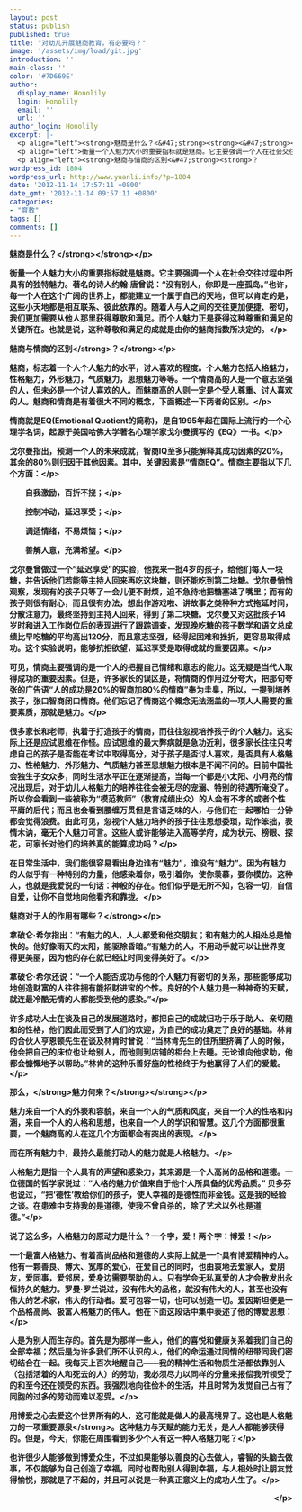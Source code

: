 ```yaml
---
layout: post
status: publish
published: true
title: "对幼儿开展魅商教育，有必要吗？"
image: '/assets/img/load/git.jpg'
introduction: ''
main-class: ''
color: '#7D669E'
author:
  display_name: Honolily
  login: Honolily
  email: ''
  url: ''
author_login: Honolily
excerpt: |-
  <p align="left"><strong>魅商是什么？<&#47;strong><strong><&#47;strong><&#47;p>
  <p align="left">衡量一个人魅力大小的重要指标就是魅商。它主要强调一个人在社会交往过程中所具有的独特魅力。著名的诗人约翰&middot;唐曾说：&ldquo;没有别人，你即是一座孤岛。&rdquo;也许，每一个人在这个广阔的世界上，都能建立一个属于自己的天地，但可以肯定的是，这些小天地都是相互联系、彼此依靠的。随着人与人之间的交往更加便捷、密切，我们更加需要从他人那里获得尊敬和满足。而个人魅力正是获得这种尊重和满足的关键所在。也就是说，这种尊敬和满足的成就是由你的魅商指数所决定的。<&#47;p>
  <p align="left"><strong>魅商与情商的区别<&#47;strong><strong>？
wordpress_id: 1804
wordpress_url: http://www.yuanli.info/?p=1804
date: '2012-11-14 17:57:11 +0800'
date_gmt: '2012-11-14 09:57:11 +0800'
categories:
- "育教"
tags: []
comments: []
---
```

<p align="left"><strong>魅商是什么？<&#47;strong><strong><&#47;strong><&#47;p></p>
<p align="left">衡量一个人魅力大小的重要指标就是魅商。它主要强调一个人在社会交往过程中所具有的独特魅力。著名的诗人约翰&middot;唐曾说：&ldquo;没有别人，你即是一座孤岛。&rdquo;也许，每一个人在这个广阔的世界上，都能建立一个属于自己的天地，但可以肯定的是，这些小天地都是相互联系、彼此依靠的。随着人与人之间的交往更加便捷、密切，我们更加需要从他人那里获得尊敬和满足。而个人魅力正是获得这种尊重和满足的关键所在。也就是说，这种尊敬和满足的成就是由你的魅商指数所决定的。<&#47;p></p>
<p align="left"><strong>魅商与情商的区别<&#47;strong><strong>？<a id="more"></a><a id="more-1804"></a><&#47;strong><&#47;p></p>
<p align="left">魅商，标志着一个人个人魅力的水平，讨人喜欢的程度。个人魅力包括人格魅力，性格魅力，外形魅力，气质魅力，思想魅力等等。一个情商高的人是一个意志坚强的人，但未必是一个讨人喜欢的人。而魅商高的人则一定是个受人尊重、讨人喜欢的人。魅商和情商是有着很大不同的概念，下面概述一下两者的区别。<&#47;p></p>
<p align="left">情商就是EQ(Emotional&nbsp;Quotient的简称)，是自1995年起在国际上流行的一个心理学名词，起源于美国哈佛大学著名心理学家戈尔曼撰写的《EQ》一书。<&#47;p></p>
<p align="left">戈尔曼指出，预测一个人的未来成就，智商IQ至多只能解释其成功因素的20%，其余的80%则归因于其他因素。其中，关键因素是&ldquo;情商EQ&rdquo;。情商主要指以下几个方面：<&#47;p></p>
<p align="left">　　自我激励，百折不挠；<&#47;p></p>
<p align="left">　　控制冲动，延迟享受；<&#47;p></p>
<p align="left">　　调适情绪，不易烦恼；<&#47;p></p>
<p align="left">　　善解人意，充满希望。<&#47;p></p>
<p align="left">戈尔曼曾做过一个&ldquo;延迟享受&rdquo;的实验，他找来一批4岁的孩子，给他们每人一块糖，并告诉他们若能等主持人回来再吃这块糖，则还能吃到第二块糖。戈尔曼悄悄观察，发现有的孩子只等了一会儿便不耐烦，迫不急待地把糖塞进了嘴里；而有的孩子则很有耐心，而且很有办法，想出作游戏啦、讲故事之类种种方式拖延时间，分散注意力，最终坚持到主持人回来，得到了第二块糖。戈尔曼又对这批孩子14岁时和进入工作岗位后的表现进行了跟踪调查，发现晚吃糖的孩子数学和语文总成绩比早吃糖的平均高出120分，而且意志坚强，经得起困难和挫折，更容易取得成功。这个实验说明，能够抗拒欲望，延迟享受是取得成就的重要因素。<&#47;p></p>
<p align="left">可见，情商主要强调的是一个人的把握自己情绪和意志的能力。这无疑是当代人取得成功的重要因素。但是，许多家长的误区是，将情商的作用过分夸大，把那句夸张的广告语&ldquo;人的成功是20%的智商加80%的情商&rdquo;奉为圭臬，所以，一提到培养孩子，张口智商闭口情商。他们忘记了情商这个概念无法涵盖的一项人人需要的重要素质，那就是魅力。<&#47;p></p>
<p align="left">很多家长和老师，执着于打造孩子的情商，而往往忽视培养孩子的个人魅力。这实际上还是应试思维在作怪。应试思维的最大弊病就是急功近利，很多家长往往只考虑自己的孩子是否能在考试中取得高分，对于孩子是否讨人喜欢，是否具有人格魅力、性格魅力、外形魅力、气质魅力甚至思想魅力根本是不闻不问的。目前中国社会独生子女众多，同时生活水平正在逐渐提高，当每一个都是小太阳、小月亮的情况出现后，对于幼儿人格魅力的培养往往会被无尽的宠溺、特别的待遇所淹没了。所以你会看到一些被称为&ldquo;模范教师&rdquo;（教育成绩出众）的人会有不孝的或者个性平庸的后代；而且也会看到腰缠万贯但是言语乏味的人，与他们在一起哪怕一分钟都会觉得浪费。由此可见，忽视个人魅力培养的孩子往往思想委琐，动作笨拙，表情木讷，毫无个人魅力可言。这些人或许能够进入高等学府，成为状元、榜眼、探花，可家长对他们的培养真的能算成功吗？<&#47;p></p>
<p align="left">在日常生活中，我们能很容易看出身边谁有&ldquo;魅力&rdquo;，谁没有&ldquo;魅力&rdquo;。因为有魅力的人似乎有一种特别的力量，他感染着你，吸引着你，使你羡慕，要你模仿。这种人，也就是我爱说的一句话：神般的存在。他们似乎是无所不知，包容一切，自信自爱，让你不自觉地向他看齐和靠拢。<&#47;p></p>
<p align="left"><strong>魅商对于人的作用有哪些？<&#47;strong><&#47;p></p>
<p align="left">拿破仑&middot;希尔指出：&ldquo;有魅力的人，人人都爱和他交朋友；和有魅力的人相处总是愉快的。他好像雨天的太阳，能驱除昏暗。&rdquo;有魅力的人，不用动手就可以让世界变得更美丽，因为他的存在就已经让时间变得美好了。<&#47;p></p>
<p align="left">拿破仑&middot;希尔还说：&ldquo;一个人能否成功与他的个人魅力有密切的关系，那些能够成功地创造财富的人往往拥有能招财进宝的个性。良好的个人魅力是一种神奇的天赋，就连最冷酷无情的人都能受到他的感染。&rdquo;<&#47;p></p>
<p align="left">许多成功人士在谈及自己的发展道路时，都把自己的成就归功于乐于助人、亲切随和的性格，他们因此而受到了人们的欢迎，为自己的成功奠定了良好的基础。林肯的合伙人亨恩顿先生在谈及林肯时曾说：&ldquo;当林肯先生的住所里挤满了人的时候，他会把自己的床位也让给别人，而他则到店铺的柜台上去睡。无论谁向他求助，他都会慷慨地予以帮助。&rdquo;林肯的这种乐善好施的性格终于为他赢得了人们的爱戴。<&#47;p></p>
<p align="left"><strong>那么，<&#47;strong><strong>魅力何来？<&#47;strong><strong><&#47;strong><&#47;p></p>
<p align="left">魅力来自一个人的外表和容貌，来自一个人的气质和风度，来自一个人的性格和内涵，来自一个人的人格和思想，也来自一个人的学识和智慧。这几个方面都很重要，一个魅商高的人在这几个方面都会有突出的表现。<&#47;p></p>
<p align="left">而在所有魅力中，最持久最能打动人的魅力就是人格魅力。<&#47;p></p>
<p align="left">人格魅力是指一个人具有的声望和感染力，其来源是一个人高尚的品格和道德。一位德国的哲学家说过：&ldquo;人格的魅力价值来自于他个人所具备的优秀品质。&rdquo;&nbsp;贝多芬也说过，&ldquo;把&lsquo;德性&rsquo;教给你们的孩子，使人幸福的是德性而非金钱。这是我的经验之谈。在患难中支持我的是道德，使我不曾自杀的，除了艺术以外也是道德。&rdquo;<&#47;p></p>
<p align="left">说了这么多，人格魅力的原动力是什么？一个字，爱！两个字：博爱！<&#47;p></p>
<p align="left">一个最富人格魅力、有着高尚品格和道德的人实际上就是一个具有博爱精神的人。他有一颗善良、博大、宽厚的爱心，在爱自己的同时，也由衷地去爱家人，爱朋友，爱同事，爱邻居，爱身边需要帮助的人。只有学会无私真爱的人才会散发出永恒持久的魅力。罗曼&middot;罗兰说过，没有伟大的品格，就没有伟大的人，甚至也没有伟大的艺术家，伟大的行动者。爱可包容一切，也可以创造一切。爱因斯坦便是一个品格高尚、极富人格魅力的伟人。他在下面这段话中集中表述了他的博爱思想：<&#47;p></p>
<p align="left">人是为别人而生存的。首先是为那样一些人，他们的喜悦和健康关系着我们自己的全部幸福；然后是为许多我们所不认识的人，他们的命运通过同情的纽带同我们密切结合在一起。我每天上百次地醒自己&mdash;&mdash;我的精神生活和物质生活都依靠别人（包括活着的人和死去的人）的劳动，我必须尽力以同样的分量来报偿我所领受了的和至今还在领受的东西。我强烈地向往俭朴的生活，并且时常为发觉自己占有了同胞的过多的劳动而难以忍受。<&#47;p></p>
<p align="left">用博爱之心去爱这个世界所有的人，这可能就是做人的最高境界了。<strong>这也是人格魅力的一项重要源泉<&#47;strong>。这种魅力与天赋的能力无关，是人人都能够获得的。但是，今天，你能在周围看到多少个人有这一种人格魅力呢？<&#47;p></p>
<p align="left">也许很少人能够做到博爱众生，不过如果能够以善良的心去做人，睿智的头脑去做事，不仅能够为自己创造了幸福，同时也帮助别人得到幸福，与人相处时让朋友觉得愉悦，那就是了不起的，并且可以说是一种真正意义上的成功人生了。<&#47;p></p>
<p align="right"><&#47;p></p>
